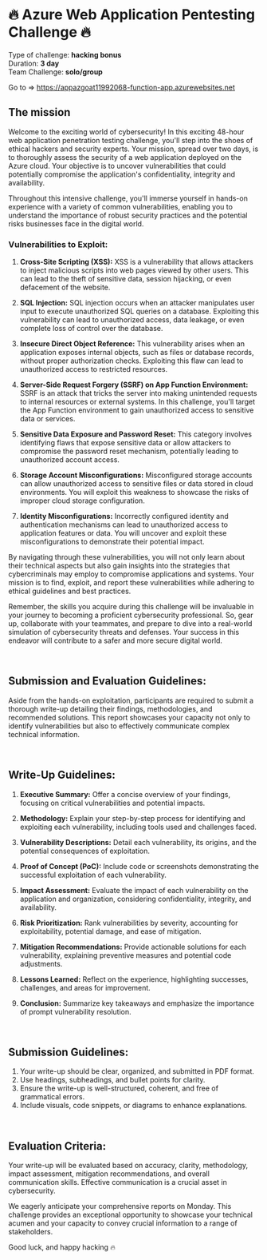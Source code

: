 # 🔥 Azure Web Application Pentesting Challenge 🔥

Type of challenge: **hacking bonus** </br>
Duration: **3 day** </br>
Team Challenge: **solo/group**

Go to => https://appazgoat11992068-function-app.azurewebsites.net


## The mission

Welcome to the exciting world of cybersecurity! In this exciting 48-hour web application penetration testing challenge, you'll step into the shoes of ethical hackers and security experts. Your mission, spread over two days, is to thoroughly assess the security of a web application deployed on the Azure cloud. Your objective is to uncover vulnerabilities that could potentially compromise the application's confidentiality, integrity and availability.

Throughout this intensive challenge, you'll immerse yourself in hands-on experience with a variety of common vulnerabilities, enabling you to understand the importance of robust security practices and the potential risks businesses face in the digital world.
<br>

### **Vulnerabilities to Exploit**:

1. **Cross-Site Scripting (XSS):** XSS is a vulnerability that allows attackers to inject malicious scripts into web pages viewed by other users. This can lead to the theft of sensitive data, session hijacking, or even defacement of the website.
    
2. **SQL Injection:** SQL injection occurs when an attacker manipulates user input to execute unauthorized SQL queries on a database. Exploiting this vulnerability can lead to unauthorized access, data leakage, or even complete loss of control over the database.
    
3. **Insecure Direct Object Reference:** This vulnerability arises when an application exposes internal objects, such as files or database records, without proper authorization checks. Exploiting this flaw can lead to unauthorized access to restricted resources.
    
4. **Server-Side Request Forgery (SSRF) on App Function Environment:** SSRF is an attack that tricks the server into making unintended requests to internal resources or external systems. In this challenge, you'll target the App Function environment to gain unauthorized access to sensitive data or services.
    
5. **Sensitive Data Exposure and Password Reset:** This category involves identifying flaws that expose sensitive data or allow attackers to compromise the password reset mechanism, potentially leading to unauthorized account access.
    
6. **Storage Account Misconfigurations:** Misconfigured storage accounts can allow unauthorized access to sensitive files or data stored in cloud environments. You will exploit this weakness to showcase the risks of improper cloud storage configuration.
    
7. **Identity Misconfigurations:** Incorrectly configured identity and authentication mechanisms can lead to unauthorized access to application features or data. You will uncover and exploit these misconfigurations to demonstrate their potential impact.
    
By navigating through these vulnerabilities, you will not only learn about their technical aspects but also gain insights into the strategies that cybercriminals may employ to compromise applications and systems. Your mission is to find, exploit, and report these vulnerabilities while adhering to ethical guidelines and best practices.

Remember, the skills you acquire during this challenge will be invaluable in your journey to becoming a proficient cybersecurity professional. So, gear up, collaborate with your teammates, and prepare to dive into a real-world simulation of cybersecurity threats and defenses. Your success in this endeavor will contribute to a safer and more secure digital world.

<br>

## Submission and Evaluation Guidelines:

Aside from the hands-on exploitation, participants are required to submit a thorough write-up detailing their findings, methodologies, and recommended solutions. This report showcases your capacity not only to identify vulnerabilities but also to effectively communicate complex technical information.

<br> 

## Write-Up Guidelines:

1. **Executive Summary:** Offer a concise overview of your findings, focusing on critical vulnerabilities and potential impacts.
    
2. **Methodology:** Explain your step-by-step process for identifying and exploiting each vulnerability, including tools used and challenges faced.
    
3. **Vulnerability Descriptions:** Detail each vulnerability, its origins, and the potential consequences of exploitation.
    
4. **Proof of Concept (PoC):** Include code or screenshots demonstrating the successful exploitation of each vulnerability.
    
5. **Impact Assessment:** Evaluate the impact of each vulnerability on the application and organization, considering confidentiality, integrity, and availability.
    
6. **Risk Prioritization:** Rank vulnerabilities by severity, accounting for exploitability, potential damage, and ease of mitigation.
    
7. **Mitigation Recommendations:** Provide actionable solutions for each vulnerability, explaining preventive measures and potential code adjustments.
    
8. **Lessons Learned:** Reflect on the experience, highlighting successes, challenges, and areas for improvement.
    
9. **Conclusion:** Summarize key takeaways and emphasize the importance of prompt vulnerability resolution.

<br> 

    
## Submission Guidelines:

1. Your write-up should be clear, organized, and submitted in PDF format.
2. Use headings, subheadings, and bullet points for clarity.
3. Ensure the write-up is well-structured, coherent, and free of grammatical errors.
4. Include visuals, code snippets, or diagrams to enhance explanations.

<br> 

## Evaluation Criteria:

Your write-up will be evaluated based on accuracy, clarity, methodology, impact assessment, mitigation recommendations, and overall communication skills. Effective communication is a crucial asset in cybersecurity.

We eagerly anticipate your comprehensive reports on Monday. This challenge provides an exceptional opportunity to showcase your technical acumen and your capacity to convey crucial information to a range of stakeholders.

Good luck, and happy hacking 🔥
